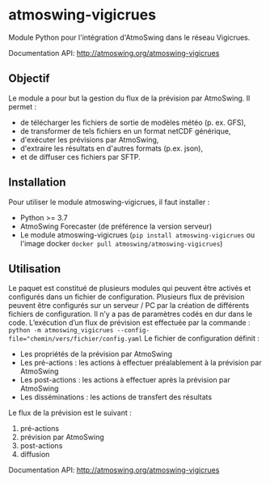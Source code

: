 # atmoswing-vigicrues

Module Python pour l'intégration d'AtmoSwing dans le réseau Vigicrues.

Documentation API: http://atmoswing.org/atmoswing-vigicrues


Objectif
--------

Le module a pour but la gestion du flux de la prévision par AtmoSwing. Il permet :

* de télécharger les fichiers de sortie de modèles météo (p. ex. GFS),
* de transformer de tels fichiers en un format netCDF générique,
* d'exécuter les prévisions par AtmoSwing,
* d'extraire les résultats en d'autres formats (p.ex. json),
* et de diffuser ces fichiers par SFTP.


Installation
------------

Pour utiliser le module atmoswing-vigicrues, il faut installer :

* Python >= 3.7
* AtmoSwing Forecaster (de préférence la version serveur)
* Le module atmoswing-vigicrues (``pip install atmoswing-vigicrues`` ou l'image docker ``docker pull atmoswing/atmoswing-vigicrues``)

Utilisation
-----------

Le paquet est constitué de plusieurs modules qui peuvent être activés et configurés dans un fichier de configuration. Plusieurs flux de prévision peuvent être configurés sur un serveur / PC par la création de différents fichiers de configuration. Il n’y a pas de paramètres codés en dur dans le code. L’exécution d’un flux de prévision est effectuée par la commande :
``python -m atmoswing_vigicrues --config-file="chemin/vers/fichier/config.yaml``
Le fichier de configuration définit :

* Les propriétés de la prévision par AtmoSwing
* Les pré-actions : les actions à effectuer préalablement à la prévision par AtmoSwing
* Les post-actions : les actions à effectuer après la prévision par AtmoSwing
* Les disséminations : les actions de transfert des résultats

Le flux de la prévision est le suivant :

1. pré-actions
2. prévision par AtmoSwing
3. post-actions
4. diffusion

Documentation API: http://atmoswing.org/atmoswing-vigicrues
